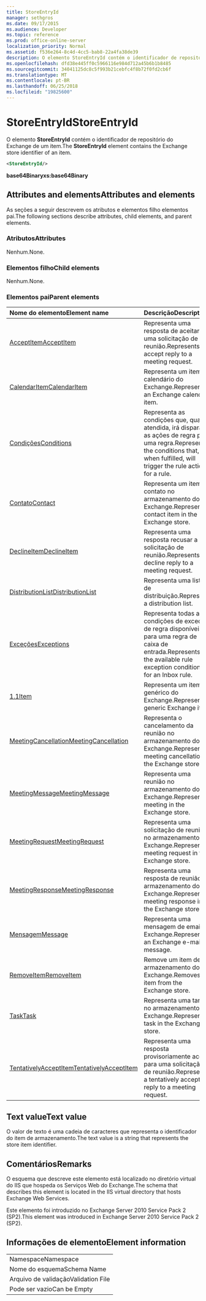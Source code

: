 ```yaml
---
title: StoreEntryId
manager: sethgros
ms.date: 09/17/2015
ms.audience: Developer
ms.topic: reference
ms.prod: office-online-server
localization_priority: Normal
ms.assetid: f536e264-8c4d-4cc5-bab8-22a4fa38de39
description: O elemento StoreEntryId contém o identificador de repositório do Exchange de um item.
ms.openlocfilehash: dfd38e445ff0c5966116e984d712a45b6b1b8485
ms.sourcegitcommit: 34041125dc8c5f993b21cebfc4f8b72f0fd2cb6f
ms.translationtype: MT
ms.contentlocale: pt-BR
ms.lasthandoff: 06/25/2018
ms.locfileid: "19825600"
---
```

# <a name="storeentryid"></a><span data-ttu-id="c4f30-103">StoreEntryId</span><span class="sxs-lookup"><span data-stu-id="c4f30-103">StoreEntryId</span></span>

<span data-ttu-id="c4f30-104">O elemento **StoreEntryId** contém o identificador de repositório do Exchange de um item.</span><span class="sxs-lookup"><span data-stu-id="c4f30-104">The **StoreEntryId** element contains the Exchange store identifier of an item.</span></span> 
  
```XML
<StoreEntryId/>
```

 <span data-ttu-id="c4f30-105">**base64Binary**</span><span class="sxs-lookup"><span data-stu-id="c4f30-105">**xs:base64Binary**</span></span>
## <a name="attributes-and-elements"></a><span data-ttu-id="c4f30-106">Attributes and elements</span><span class="sxs-lookup"><span data-stu-id="c4f30-106">Attributes and elements</span></span>

<span data-ttu-id="c4f30-107">As seções a seguir descrevem os atributos e elementos filho elementos pai.</span><span class="sxs-lookup"><span data-stu-id="c4f30-107">The following sections describe attributes, child elements, and parent elements.</span></span>
  
### <a name="attributes"></a><span data-ttu-id="c4f30-108">Atributos</span><span class="sxs-lookup"><span data-stu-id="c4f30-108">Attributes</span></span>

<span data-ttu-id="c4f30-109">Nenhum.</span><span class="sxs-lookup"><span data-stu-id="c4f30-109">None.</span></span>
  
### <a name="child-elements"></a><span data-ttu-id="c4f30-110">Elementos filho</span><span class="sxs-lookup"><span data-stu-id="c4f30-110">Child elements</span></span>

<span data-ttu-id="c4f30-111">Nenhum.</span><span class="sxs-lookup"><span data-stu-id="c4f30-111">None.</span></span>
  
### <a name="parent-elements"></a><span data-ttu-id="c4f30-112">Elementos pai</span><span class="sxs-lookup"><span data-stu-id="c4f30-112">Parent elements</span></span>

|<span data-ttu-id="c4f30-113">**Nome do elemento**</span><span class="sxs-lookup"><span data-stu-id="c4f30-113">**Element name**</span></span>|<span data-ttu-id="c4f30-114">**Descrição**</span><span class="sxs-lookup"><span data-stu-id="c4f30-114">**Description**</span></span>|
|:-----|:-----|
|[<span data-ttu-id="c4f30-115">AcceptItem</span><span class="sxs-lookup"><span data-stu-id="c4f30-115">AcceptItem</span></span>](acceptitem.md) <br/> |<span data-ttu-id="c4f30-116">Representa uma resposta de aceitar a uma solicitação de reunião.</span><span class="sxs-lookup"><span data-stu-id="c4f30-116">Represents an accept reply to a meeting request.</span></span>  <br/> |
|[<span data-ttu-id="c4f30-117">CalendarItem</span><span class="sxs-lookup"><span data-stu-id="c4f30-117">CalendarItem</span></span>](calendaritem.md) <br/> |<span data-ttu-id="c4f30-118">Representa um item de calendário do Exchange.</span><span class="sxs-lookup"><span data-stu-id="c4f30-118">Represents an Exchange calendar item.</span></span>  <br/> |
|[<span data-ttu-id="c4f30-119">Condições</span><span class="sxs-lookup"><span data-stu-id="c4f30-119">Conditions</span></span>](conditions.md) <br/> |<span data-ttu-id="c4f30-120">Representa as condições que, quando atendida, irá disparar as ações de regra para uma regra.</span><span class="sxs-lookup"><span data-stu-id="c4f30-120">Represents the conditions that, when fulfilled, will trigger the rule actions for a rule.</span></span>  <br/> |
|[<span data-ttu-id="c4f30-121">Contato</span><span class="sxs-lookup"><span data-stu-id="c4f30-121">Contact</span></span>](contact.md) <br/> |<span data-ttu-id="c4f30-122">Representa um item de contato no armazenamento do Exchange.</span><span class="sxs-lookup"><span data-stu-id="c4f30-122">Represents a contact item in the Exchange store.</span></span>  <br/> |
|[<span data-ttu-id="c4f30-123">DeclineItem</span><span class="sxs-lookup"><span data-stu-id="c4f30-123">DeclineItem</span></span>](declineitem.md) <br/> |<span data-ttu-id="c4f30-124">Representa uma resposta recusar a uma solicitação de reunião.</span><span class="sxs-lookup"><span data-stu-id="c4f30-124">Represents a decline reply to a meeting request.</span></span>  <br/> |
|[<span data-ttu-id="c4f30-125">DistributionList</span><span class="sxs-lookup"><span data-stu-id="c4f30-125">DistributionList</span></span>](distributionlist.md) <br/> |<span data-ttu-id="c4f30-126">Representa uma lista de distribuição.</span><span class="sxs-lookup"><span data-stu-id="c4f30-126">Represents a distribution list.</span></span>  <br/> |
|[<span data-ttu-id="c4f30-127">Exceções</span><span class="sxs-lookup"><span data-stu-id="c4f30-127">Exceptions</span></span>](exceptions.md) <br/> |<span data-ttu-id="c4f30-128">Representa todas as condições de exceção de regra disponíveis para uma regra de caixa de entrada.</span><span class="sxs-lookup"><span data-stu-id="c4f30-128">Represents all the available rule exception conditions for an Inbox rule.</span></span>  <br/> |
|[<span data-ttu-id="c4f30-129">1.1</span><span class="sxs-lookup"><span data-stu-id="c4f30-129">Item</span></span>](item.md) <br/> |<span data-ttu-id="c4f30-130">Representa um item genérico do Exchange.</span><span class="sxs-lookup"><span data-stu-id="c4f30-130">Represents a generic Exchange item.</span></span>  <br/> |
|[<span data-ttu-id="c4f30-131">MeetingCancellation</span><span class="sxs-lookup"><span data-stu-id="c4f30-131">MeetingCancellation</span></span>](meetingcancellation.md) <br/> |<span data-ttu-id="c4f30-132">Representa o cancelamento da reunião no armazenamento do Exchange.</span><span class="sxs-lookup"><span data-stu-id="c4f30-132">Represents a meeting cancellation in the Exchange store.</span></span>  <br/> |
|[<span data-ttu-id="c4f30-133">MeetingMessage</span><span class="sxs-lookup"><span data-stu-id="c4f30-133">MeetingMessage</span></span>](meetingmessage.md) <br/> |<span data-ttu-id="c4f30-134">Representa uma reunião no armazenamento do Exchange.</span><span class="sxs-lookup"><span data-stu-id="c4f30-134">Represents a meeting in the Exchange store.</span></span>  <br/> |
|[<span data-ttu-id="c4f30-135">MeetingRequest</span><span class="sxs-lookup"><span data-stu-id="c4f30-135">MeetingRequest</span></span>](meetingrequest.md) <br/> |<span data-ttu-id="c4f30-136">Representa uma solicitação de reunião no armazenamento do Exchange.</span><span class="sxs-lookup"><span data-stu-id="c4f30-136">Represents a meeting request in the Exchange store.</span></span>  <br/> |
|[<span data-ttu-id="c4f30-137">MeetingResponse</span><span class="sxs-lookup"><span data-stu-id="c4f30-137">MeetingResponse</span></span>](meetingresponse.md) <br/> |<span data-ttu-id="c4f30-138">Representa uma resposta de reunião no armazenamento do Exchange.</span><span class="sxs-lookup"><span data-stu-id="c4f30-138">Represents a meeting response in the Exchange store.</span></span>  <br/> |
|[<span data-ttu-id="c4f30-139">Mensagem</span><span class="sxs-lookup"><span data-stu-id="c4f30-139">Message</span></span>](message-ex15websvcsotherref.md) <br/> |<span data-ttu-id="c4f30-140">Representa uma mensagem de email do Exchange.</span><span class="sxs-lookup"><span data-stu-id="c4f30-140">Represents an Exchange e-mail message.</span></span>  <br/> |
|[<span data-ttu-id="c4f30-141">RemoveItem</span><span class="sxs-lookup"><span data-stu-id="c4f30-141">RemoveItem</span></span>](removeitem.md) <br/> |<span data-ttu-id="c4f30-142">Remove um item de armazenamento do Exchange.</span><span class="sxs-lookup"><span data-stu-id="c4f30-142">Removes an item from the Exchange store.</span></span>  <br/> |
|[<span data-ttu-id="c4f30-143">Task</span><span class="sxs-lookup"><span data-stu-id="c4f30-143">Task</span></span>](task.md) <br/> |<span data-ttu-id="c4f30-144">Representa uma tarefa no armazenamento do Exchange.</span><span class="sxs-lookup"><span data-stu-id="c4f30-144">Represents a task in the Exchange store.</span></span>  <br/> |
|[<span data-ttu-id="c4f30-145">TentativelyAcceptItem</span><span class="sxs-lookup"><span data-stu-id="c4f30-145">TentativelyAcceptItem</span></span>](tentativelyacceptitem.md) <br/> |<span data-ttu-id="c4f30-146">Representa uma resposta provisoriamente aceita para uma solicitação de reunião.</span><span class="sxs-lookup"><span data-stu-id="c4f30-146">Represents a tentatively accepted reply to a meeting request.</span></span>  <br/> |
   
## <a name="text-value"></a><span data-ttu-id="c4f30-147">Text value</span><span class="sxs-lookup"><span data-stu-id="c4f30-147">Text value</span></span>

<span data-ttu-id="c4f30-148">O valor de texto é uma cadeia de caracteres que representa o identificador do item de armazenamento.</span><span class="sxs-lookup"><span data-stu-id="c4f30-148">The text value is a string that represents the store item identifier.</span></span>
  
## <a name="remarks"></a><span data-ttu-id="c4f30-149">Comentários</span><span class="sxs-lookup"><span data-stu-id="c4f30-149">Remarks</span></span>

<span data-ttu-id="c4f30-150">O esquema que descreve este elemento está localizado no diretório virtual do IIS que hospeda os Serviços Web do Exchange.</span><span class="sxs-lookup"><span data-stu-id="c4f30-150">The schema that describes this element is located in the IIS virtual directory that hosts Exchange Web Services.</span></span>
  
<span data-ttu-id="c4f30-151">Este elemento foi introduzido no Exchange Server 2010 Service Pack 2 (SP2).</span><span class="sxs-lookup"><span data-stu-id="c4f30-151">This element was introduced in Exchange Server 2010 Service Pack 2 (SP2).</span></span>
  
## <a name="element-information"></a><span data-ttu-id="c4f30-152">Informações de elemento</span><span class="sxs-lookup"><span data-stu-id="c4f30-152">Element information</span></span>

||
|:-----|
|<span data-ttu-id="c4f30-153">Namespace</span><span class="sxs-lookup"><span data-stu-id="c4f30-153">Namespace</span></span>  <br/> |
|<span data-ttu-id="c4f30-154">Nome do esquema</span><span class="sxs-lookup"><span data-stu-id="c4f30-154">Schema Name</span></span>  <br/> |
|<span data-ttu-id="c4f30-155">Arquivo de validação</span><span class="sxs-lookup"><span data-stu-id="c4f30-155">Validation File</span></span>  <br/> |
|<span data-ttu-id="c4f30-156">Pode ser vazio</span><span class="sxs-lookup"><span data-stu-id="c4f30-156">Can be Empty</span></span>  <br/> |
   


